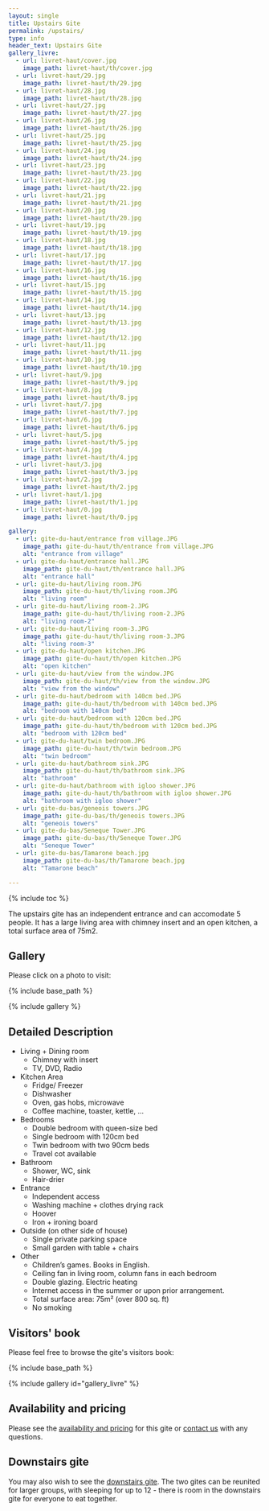 ```yaml
---
layout: single
title: Upstairs Gite
permalink: /upstairs/
type: info
header_text: Upstairs Gite
gallery_livre:
  - url: livret-haut/cover.jpg
    image_path: livret-haut/th/cover.jpg
  - url: livret-haut/29.jpg
    image_path: livret-haut/th/29.jpg
  - url: livret-haut/28.jpg
    image_path: livret-haut/th/28.jpg
  - url: livret-haut/27.jpg
    image_path: livret-haut/th/27.jpg
  - url: livret-haut/26.jpg
    image_path: livret-haut/th/26.jpg
  - url: livret-haut/25.jpg
    image_path: livret-haut/th/25.jpg
  - url: livret-haut/24.jpg
    image_path: livret-haut/th/24.jpg
  - url: livret-haut/23.jpg
    image_path: livret-haut/th/23.jpg
  - url: livret-haut/22.jpg
    image_path: livret-haut/th/22.jpg
  - url: livret-haut/21.jpg
    image_path: livret-haut/th/21.jpg
  - url: livret-haut/20.jpg
    image_path: livret-haut/th/20.jpg
  - url: livret-haut/19.jpg
    image_path: livret-haut/th/19.jpg
  - url: livret-haut/18.jpg
    image_path: livret-haut/th/18.jpg
  - url: livret-haut/17.jpg
    image_path: livret-haut/th/17.jpg
  - url: livret-haut/16.jpg
    image_path: livret-haut/th/16.jpg
  - url: livret-haut/15.jpg
    image_path: livret-haut/th/15.jpg
  - url: livret-haut/14.jpg
    image_path: livret-haut/th/14.jpg
  - url: livret-haut/13.jpg
    image_path: livret-haut/th/13.jpg
  - url: livret-haut/12.jpg
    image_path: livret-haut/th/12.jpg
  - url: livret-haut/11.jpg
    image_path: livret-haut/th/11.jpg
  - url: livret-haut/10.jpg
    image_path: livret-haut/th/10.jpg
  - url: livret-haut/9.jpg
    image_path: livret-haut/th/9.jpg
  - url: livret-haut/8.jpg
    image_path: livret-haut/th/8.jpg
  - url: livret-haut/7.jpg
    image_path: livret-haut/th/7.jpg
  - url: livret-haut/6.jpg
    image_path: livret-haut/th/6.jpg
  - url: livret-haut/5.jpg
    image_path: livret-haut/th/5.jpg
  - url: livret-haut/4.jpg
    image_path: livret-haut/th/4.jpg
  - url: livret-haut/3.jpg
    image_path: livret-haut/th/3.jpg
  - url: livret-haut/2.jpg
    image_path: livret-haut/th/2.jpg
  - url: livret-haut/1.jpg
    image_path: livret-haut/th/1.jpg
  - url: livret-haut/0.jpg
    image_path: livret-haut/th/0.jpg

gallery:
  - url: gite-du-haut/entrance from village.JPG
    image_path: gite-du-haut/th/entrance from village.JPG
    alt: "entrance from village"
  - url: gite-du-haut/entrance hall.JPG
    image_path: gite-du-haut/th/entrance hall.JPG
    alt: "entrance hall"
  - url: gite-du-haut/living room.JPG
    image_path: gite-du-haut/th/living room.JPG
    alt: "living room"
  - url: gite-du-haut/living room-2.JPG
    image_path: gite-du-haut/th/living room-2.JPG
    alt: "living room-2"
  - url: gite-du-haut/living room-3.JPG
    image_path: gite-du-haut/th/living room-3.JPG
    alt: "living room-3"
  - url: gite-du-haut/open kitchen.JPG
    image_path: gite-du-haut/th/open kitchen.JPG
    alt: "open kitchen"
  - url: gite-du-haut/view from the window.JPG
    image_path: gite-du-haut/th/view from the window.JPG
    alt: "view from the window"
  - url: gite-du-haut/bedroom with 140cm bed.JPG
    image_path: gite-du-haut/th/bedroom with 140cm bed.JPG
    alt: "bedroom with 140cm bed"
  - url: gite-du-haut/bedroom with 120cm bed.JPG
    image_path: gite-du-haut/th/bedroom with 120cm bed.JPG
    alt: "bedroom with 120cm bed"
  - url: gite-du-haut/twin bedroom.JPG
    image_path: gite-du-haut/th/twin bedroom.JPG
    alt: "twin bedroom"
  - url: gite-du-haut/bathroom sink.JPG
    image_path: gite-du-haut/th/bathroom sink.JPG
    alt: "bathroom"
  - url: gite-du-haut/bathroom with igloo shower.JPG
    image_path: gite-du-haut/th/bathroom with igloo shower.JPG
    alt: "bathroom with igloo shower"
  - url: gite-du-bas/geneois towers.JPG
    image_path: gite-du-bas/th/geneois towers.JPG
    alt: "geneois towers"
  - url: gite-du-bas/Seneque Tower.JPG
    image_path: gite-du-bas/th/Seneque Tower.JPG
    alt: "Seneque Tower"
  - url: gite-du-bas/Tamarone beach.jpg
    image_path: gite-du-bas/th/Tamarone beach.jpg
    alt: "Tamarone beach"

---
```


{% include toc %}

The upstairs gite has an independent entrance and can accomodate 5
people. It has a large living area with chimney insert and an open
kitchen, a total surface area of 75m2.

## Gallery

Please click on a photo to visit:

{% include base_path %}

{% include gallery %}

## Detailed Description

* Living + Dining room
  * Chimney with insert
  * TV, DVD, Radio
* Kitchen Area
  * Fridge/ Freezer
  * Dishwasher
  * Oven, gas hobs, microwave
  * Coffee machine, toaster, kettle, ...
* Bedrooms
  * Double bedroom with queen-size bed
  * Single bedroom with 120cm bed
  * Twin bedroom with two 90cm beds
  * Travel cot available
* Bathroom
  * Shower, WC, sink
  * Hair-drier
* Entrance
  * Independent access
  * Washing machine + clothes drying rack
  * Hoover
  * Iron + ironing board
* Outside (on other side of house)
  * Single private parking space
  * Small garden with table + chairs
* Other
  * Children’s games. Books in English.
  * Ceiling fan in living room, column fans in each bedroom
  * Double glazing. Electric heating
  * Internet access in the summer or upon prior arrangement.
  * Total surface area: 75m² (over 800 sq. ft)
  * No smoking

## Visitors' book

Please feel free to browse the gite's visitors book:

{% include base_path %}

{% include gallery id="gallery_livre" %}
  
## Availability and pricing

Please see the [availability and pricing](/availability) for this gite or [contact us](/contact) with any questions.

## Downstairs gite

You may also wish to see the [downstairs gite](/downstairs). The two gites can be reunited for larger groups, with sleeping for up to 12 - there is room in the downstairs gite for everyone to eat together.

